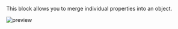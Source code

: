 This block allows you to merge individual properties into an object.

![preview](/images/expressions/structureObject-en.png)